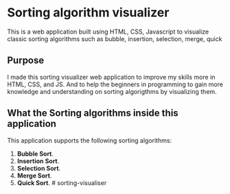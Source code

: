 # Sorting algorithm visualizer

This is a web application built using HTML, CSS, Javascript to visualize classic sorting algorithms such as bubble, insertion, selection, merge, quick 


## Purpose

I made this sorting visualizer web application to improve my skills more in
HTML, CSS, and JS. And to help the beginners in programming to gain more knowledge and understanding on sorting algorigthms by visualizing them.

## What the Sorting algorithms inside this application

This application supports the following sorting algorithms:

1. **Bubble Sort**.
2. **Insertion Sort**.
3. **Selection Sort**.
4. **Merge Sort**.
5. **Quick Sort**.
#   s o r t i n g - v i s u a l i s e r 
 
 
